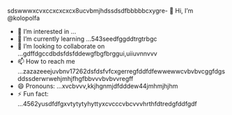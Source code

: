 sdswwwxcvxccxcxcxcx8ucvbmjhdssdsdfbbbbbcxygre- 👋 Hi, I’m @kolopolfa
- 👀 I’m interested in ...
- 🌱 I’m currently learning ...543seedfggddtrgtrbgc
- 💞️ I’m looking to collaborate on ...gdffdgccdbdsfdsfddewgfbgfbrggui,uiiuvnnvvv
- 📫 How to reach me ...zazazeeejuvbnv17262dsfdsfvfcxgerregfddfdfewwewwcvbvbvcggfdgsddssderwrwehjmhjfhgfbbvvvbvbvvregff
- 😄 Pronouns: ...xvcbvvv,kkjhgnmjdfdddew44jmhmjhjhm
- ⚡ Fun fact: ...4562yusdfdfgxvtytytyhyttyxcvcccvbcvvvhrthfdtredgfddfgdf
<!---bvfv15sddsj,kj,kerxvcfsscgc
kolopolfa/kolopolfa is a ✨ special ✨ repository bdsrwefecause its `README.md` (this file) appears on your GitHub profile.564552wrddd
You can click the Preview link to take a look at your changes.543hnjmmjjmkui36363gbfnhbvcccccv
wrewfhhgngh
dbg
